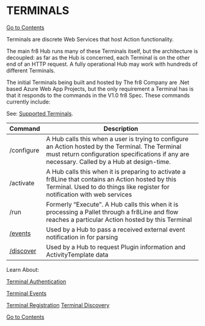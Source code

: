 # TERMINALS
[Go to Contents](https://github.com/Fr8org/Fr8Core/blob/master/Docs/Home.md)

Terminals are discrete Web Services that host Action functionality.

The main fr8 Hub runs many of these Terminals itself, but the architecture is decoupled: as far as the Hub is concerned, each Terminal is on the other end of an HTTP request. A fully operational Hub may work with hundreds of different Terminals.

The initial Terminals being built and hosted by The fr8 Company are .Net based Azure Web App Projects, but the only requirement a Terminal has is that it responds to the commands in the V1.0 fr8 Spec. These commands currently include:

See: [Supported Terminals](https://maginot.atlassian.net/wiki/display/SH/Supported+Terminals).

Command		| Description
--- | ---
/configure |	A Hub calls this when a user is trying to configure an Action hosted by the Terminal. The Terminal must return configuration specifications if any are necessary. Called by a Hub at design-time.	
/activate |	A Hub calls this when it is preparing to activate a fr8Line that contains an Action hosted by this Terminal. Used to do things like register for notification with web services	
/run |	Formerly “Execute”. A Hub calls this when it is processing a Pallet through a fr8Line and flow reaches a particular Action hosted by this Terminal	
[/events](https://maginot.atlassian.net/wiki/display/SH/Events) |	Used by a Hub to pass a received external event notification in for parsing	
[/discover](https://github.com/Fr8org/Fr8Core/blob/master/Docs/ForDevelopers/Objects/Terminal/Discovery.md) |	Used by a Hub to request Plugin information and ActivityTemplate data	
Learn About:

[Terminal Authentication](https://maginot.atlassian.net/wiki/display/SH/Terminal+Authentication)

[Terminal Events](https://maginot.atlassian.net/wiki/display/SH/Events)

[Terminal Registration](https://maginot.atlassian.net/wiki/display/SH/Registration+of+Terminals+%28Plugins%29+and+Actions)
[Terminal Discovery](https://github.com/Fr8org/Fr8Core/blob/master/Docs/ForDevelopers/Objects/Terminal/Discovery.md)

[Go to Contents](https://github.com/Fr8org/Fr8Core/blob/master/Docs/Home.md)
